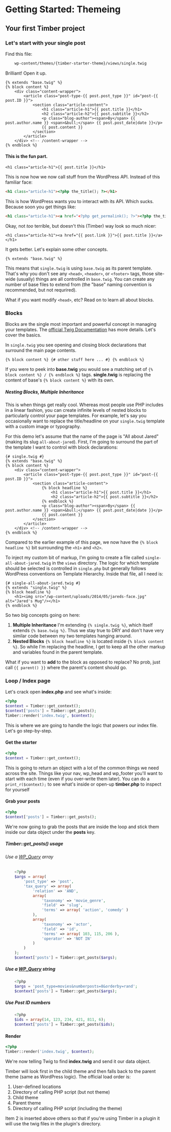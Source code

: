 # Getting Started: Themeing

## Your first Timber project
### Let's start with your single post
Find this file:

```html
	wp-content/themes/{timber-starter-theme}/views/single.twig
```

Brilliant! Open it up.

```twig
{% extends "base.twig" %}
{% block content %}
	<div class="content-wrapper">
		<article class="post-type-{{ post.post_type }}" id="post-{{ post.ID }}">
			<section class="article-content">
				<h1 class="article-h1">{{ post.title }}</h1>
				<h2 class="article-h2">{{ post.subtitle }}</h2>
				<p class="blog-author"><span>By</span> {{ post.author.name }} <span>&bull;</span> {{ post.post_date|date }}</p>
				{{ post.content }}
			</section>
		</article>
	</div> <!-- /content-wrapper -->
{% endblock %}
```

#### This is the fun part.

```twig
<h1 class="article-h1">{{ post.title }}</h1>
```

This is now how we now call stuff from the WordPress API. Instead of this familiar face:

```html
<h1 class="article-h1"><?php the_title(); ?></h1>
```
This is how WordPress wants you to interact with its API. Which sucks. Because soon you get things like:

```html
<h1 class="article-h1"><a href="<?php get_permalink(); ?>"><?php the_title(); ?></a></h1>
```

Okay, not _too_ terrible, but doesn't this (Timber) way look so much nicer:

```twig
<h1 class="article-h1"><a href="{{ post.link }}">{{ post.title }}</a></h1>
```

It gets better. Let's explain some other concepts.

```twig
{% extends "base.twig" %}
```

This means that `single.twig` is using `base.twig` as its parent template. That's why you don't see any `<head>`, `<header>`, or `<footer>` tags, those site-wide (usually) things are all controlled in `base.twig`. You can create any number of base files to extend from (the "base" naming convention is recommended, but not requrired).

What if you want modify `<head>`, etc? Read on to learn all about blocks.

### Blocks
Blocks are the single most important and powerful concept in managing your templates. The [official Twig Documentation](http://twig.sensiolabs.org/doc/templates.html#template-inheritance) has more details. Let's cover the basics.

In `single.twig` you see opening and closing block declarations that surround the main page contents.

```twig
{% block content %} {# other stuff here ... #} {% endblock %}
```

If you were to peek into **base.twig** you would see a matching set of `{% block content %} / {% endblock %}` tags. **single.twig** is replacing the content of base's `{% block content %}` with its own.

##### Nesting Blocks, Multiple Inheritance
This is when things get really cool. Whereas most people use PHP includes in a linear fashion, you can create infinite levels of nested blocks to particularly control your page templates. For example, let's say you occasionally want to replace the title/headline on your `single.twig` template with a custom image or typography.

For this demo let's assume that the name of the page is "All about Jared" (making its slug `all-about-jared`). First, I'm going to surround the part of the template I want to control with block declarations:

```twig
{# single.twig #}
{% extends "base.twig" %}
{% block content %}
	<div class="content-wrapper">
		<article class="post-type-{{ post.post_type }}" id="post-{{ post.ID }}">
			<section class="article-content">
				{% block headline %}
					<h1 class="article-h1">{{ post.title }}</h1>
					<h2 class="article-h2">{{ post.subtitle }}</h2>
				{% endblock %}
				<p class="blog-author"><span>By</span> {{ post.author.name }} <span>&bull;</span> {{ post.post_date|date }}</p>
				{{ post.content }}
			</section>
		</article>
	</div> <!-- /content-wrapper -->
{% endblock %}
```

Compared to the earlier example of this page, we now have the `{% block headline %}` bit surrounding the `<h1>` and `<h2>`.

To inject my custom bit of markup, I'm going to create a file called `single-all-about-jared.twig` in the `views` directory. The logic for which template should be selected is controlled in `single.php` but generally follows WordPress conventions on Template Hierarchy. Inside that file, all I need is:

```twig
{# single-all-about-jared.twig #}
{% extends "single.twig" %}
{% block headline %}
	<h1><img src="/wp-content/uploads/2014/05/jareds-face.jpg" alt="Jared's Mug"/></h1>
{% endblock %}
```

So two big concepts going on here:

1. **Multiple Inheritance** I'm extending `{% single.twig %}`, which itself extends `{% base.twig %}`. Thus we stay true to DRY and don't have very similar code between my two templates hanging around.
2. **Nested Blocks** `{% block headline %}` is located inside `{% block content %}`. So while I'm replacing the headline, I get to keep all the other markup and variables found in the parent template.

What if you want to **add** to the block as opposed to replace? No prob, just call `{{ parent() }}` where the parent's content should go.

### Loop / Index page

Let's crack open **index.php** and see what's inside:

```php
<?php
$context = Timber::get_context();
$context['posts'] = Timber::get_posts();
Timber::render('index.twig', $context);
```
This is where we are going to handle the logic that powers our index file. Let's go step-by-step.

#### Get the starter

```php
<?php
$context = Timber::get_context();
```

This is going to return an object with a lot of the common things we need across the site. Things like your nav, wp_head and wp_footer you'll want to start with each time (even if you over-write them later). You can do a ```print_r($context);``` to see what's inside or open-up **timber.php** to inspect for yourself

#### Grab your posts

```php
<?php
$context['posts'] = Timber::get_posts();
```
We're now going to grab the posts that are inside the loop and stick them inside our data object under the **posts** key.

##### Timber::get_posts() usage

###### Use a [WP_Query](http://codex.wordpress.org/Class_Reference/WP_Query) array

```php
	<?php
	$args = array(
		'post_type' => 'post',
		'tax_query' => array(
			'relation' => 'AND',
			array(
				'taxonomy' => 'movie_genre',
				'field' => 'slug',
				'terms' => array( 'action', 'comedy' )
			),
			array(
				'taxonomy' => 'actor',
				'field' => 'id',
				'terms' => array( 103, 115, 206 ),
				'operator' => 'NOT IN'
			)
		)
	);
	$context['posts'] = Timber::get_posts($args);
```

##### Use a [WP_Query](http://codex.wordpress.org/Class_Reference/WP_Query) string

```php
	<?php
	$args = 'post_type=movies&numberposts=8&orderby=rand';
	$context['posts'] = Timber::get_posts($args);
```

##### Use Post ID numbers

```php
	<?php
	$ids = array(14, 123, 234, 421, 811, 6);
	$context['posts'] = Timber::get_posts($ids);
```

#### Render

```php
<?php
Timber::render('index.twig', $context);
```

We're now telling Twig to find **index.twig** and send it our data object.

Timber will look first in the child theme and then falls back to the parent theme (same as WordPress logic). The official load order is:

1. User-defined locations
2. Directory of calling PHP script (but not theme)
3. Child theme
4. Parent theme
5. Directory of calling PHP script (including the theme)

Item 2 is inserted above others so that if you're using Timber in a plugin it will use the twig files in the plugin's directory.

